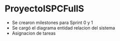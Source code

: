 # ProyectoISPCFullS
* Se crearon milestones para Sprint 0 y 1
* Se cargó el diagrama entidad relacion del sistema
* Asignacion de tareas
